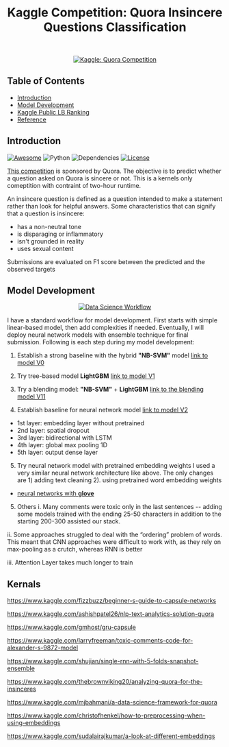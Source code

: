 <h1 align="center"> Kaggle Competition: Quora Insincere Questions Classification </h1> <br>
<p align="center">
  <a href="https://www.kaggle.com/c/quora-insincere-questions-classification">
    <img alt="Kaggle: Quora Competition" title="Kaggle: Quora Competition" src="https://www.kaggleusercontent.com/kf/7148105/eyJhbGciOiJkaXIiLCJlbmMiOiJBMTI4Q0JDLUhTMjU2In0..O0w0YFsZV14TfVAGpoxpZg.MQhSfc4fO2HFicbMCNJ7B1zBp6FlSqjkXbVnipRDPZ3iFu16UJl8kMTRxtO9kdKfh3PayflL1sW11ui0s45Oa05_rJEJInauTc8rggYuwzrjoaKBBJ4qXK8b2NaoIv6zjDHfhDXO7e8pCjvVzXZgcrqS3Q96NuAwYTtSlBDz_DY.lW84EVh5CCnp5b2ZqBZ_JQ/__results___files/__results___12_0.png">
  </a>
</p>

<!-- START doctoc generated TOC please keep comment here to allow auto update -->
<!-- DON'T EDIT THIS SECTION, INSTEAD RE-RUN doctoc TO UPDATE -->

## Table of Contents
- [Introduction](#introduction)
- [Model Development](#model-development)
- [Kaggle Public LB Ranking](#kaggle-public-lb-ranking)
- [Reference](#reference)

<!-- END doctoc generated TOC please keep comment here to allow auto update -->

## Introduction
[![Awesome](https://cdn.rawgit.com/sindresorhus/awesome/d7305f38d29fed78fa85652e3a63e154dd8e8829/media/badge.svg)](https://github.com/KevinLiao159/Quora)
![Python](https://img.shields.io/badge/python-v3.6+-blue.svg)
![Dependencies](https://img.shields.io/badge/dependencies-up%20to%20date-brightgreen.svg)
[![License](https://img.shields.io/badge/license-MIT-blue.svg)](https://opensource.org/licenses/MIT)

[This competition](https://www.kaggle.com/c/quora-insincere-questions-classification) is sponsored by Quora. The objective is to predict whether a question asked on Quora is sincere or not. This is a kernels only comeptition with contraint of two-hour runtime.

An insincere question is defined as a question intended to make a statement rather than look for helpful answers. Some characteristics that can signify that a question is insincere:
* has a non-neutral tone
* is disparaging or inflammatory
* isn't grounded in reality
* uses sexual content

Submissions are evaluated on F1 score between the predicted and the observed targets


## Model Development
<p align="center">
  <a href="http://s8.picofile.com/file/8342707700/workflow2.png">
    <img alt="Data Science Workflow" title="Data Science Workflow" src="http://s8.picofile.com/file/8342707700/workflow2.png">
  </a>
</p>

I have a standard workflow for model development. First starts with simple linear-based model, then add complexities if needed. Eventually, I will deploy neural network models with ensemble technique for final submission. Following is each step during my model development:

1. Establish a strong baseline with the hybrid **"NB-SVM"** model [link to model V0](https://github.com/KevinLiao159/Quora/blob/master/src/model_v0.py)

2. Try tree-based model **LightGBM** [link to model V1](https://github.com/KevinLiao159/Quora/blob/master/src/model_v1.py)

3. Try a blending model: **"NB-SVM"** + **LightGBM** [link to the blending model V11](https://github.com/KevinLiao159/Quora/blob/master/src/model_v11.py)

4. Establish baseline for neural network model [link to model V2](https://github.com/KevinLiao159/Quora/blob/master/src/model_v2.py)
- 1st layer: embedding layer without pretrained
- 2nd layer: spatial dropout
- 3rd layer: bidirectional with LSTM
- 4th layer: global max pooling 1D
- 5th layer: output dense layer

5. Try neural network model with pretrained embedding weights
I used a very similar neural network architecture like above. The only changes are 1) adding text cleaning 2). using pretrained word embedding weights

- [neural networks with **glove**](https://github.com/KevinLiao159/Quora/blob/master/src/model_v30.py)



5. Others
  i. Many comments were toxic only in the last sentences -- adding some models trained with the ending 25-50 characters in addition to the starting 200-300 assisted our stack.
  
  ii. Some approaches struggled to deal with the “ordering” problem of words. This meant that CNN approaches were difficult to work with, as they rely on max-pooling as a crutch, whereas RNN is better

  iii. Attention Layer takes much longer to train




## Kernals
https://www.kaggle.com/fizzbuzz/beginner-s-guide-to-capsule-networks

https://www.kaggle.com/ashishpatel26/nlp-text-analytics-solution-quora

https://www.kaggle.com/gmhost/gru-capsule

https://www.kaggle.com/larryfreeman/toxic-comments-code-for-alexander-s-9872-model

https://www.kaggle.com/shujian/single-rnn-with-5-folds-snapshot-ensemble

https://www.kaggle.com/thebrownviking20/analyzing-quora-for-the-insinceres

https://www.kaggle.com/mjbahmani/a-data-science-framework-for-quora

https://www.kaggle.com/christofhenkel/how-to-preprocessing-when-using-embeddings

https://www.kaggle.com/sudalairajkumar/a-look-at-different-embeddings
